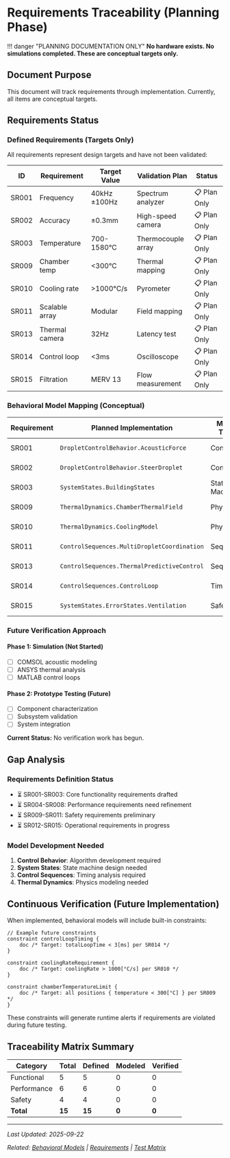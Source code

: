 # Requirements Traceability (Planning Phase)
!!! danger "PLANNING DOCUMENTATION ONLY"
    **No hardware exists. No simulations completed. These are conceptual targets only.**

## Document Purpose
This document will track requirements through implementation. Currently, all items are conceptual targets.

## Requirements Status

### Defined Requirements (Targets Only)
All requirements represent design targets and have not been validated:

| ID | Requirement | Target Value | Validation Plan | Status |
|----|-------------|--------------|-----------------|--------|
| SR001 | Frequency | 40kHz ±100Hz | Spectrum analyzer | 📋 Plan Only |
| SR002 | Accuracy | ±0.3mm | High-speed camera | 📋 Plan Only |
| SR003 | Temperature | 700-1580°C | Thermocouple array | 📋 Plan Only |
| SR009 | Chamber temp | <300°C | Thermal mapping | 📋 Plan Only |
| SR010 | Cooling rate | >1000°C/s | Pyrometer | 📋 Plan Only |
| SR011 | Scalable array | Modular | Field mapping | 📋 Plan Only |
| SR013 | Thermal camera | 32Hz | Latency test | 📋 Plan Only |
| SR014 | Control loop | <3ms | Oscilloscope | 📋 Plan Only |
| SR015 | Filtration | MERV 13 | Flow measurement | 📋 Plan Only |

### Behavioral Model Mapping (Conceptual)

| Requirement | Planned Implementation | Model Type | Status |
|-------------|----------------------|------------|---------|
| SR001 | `DropletControlBehavior.AcousticForce` | Control | 📝 Concept |
| SR002 | `DropletControlBehavior.SteerDroplet` | Control | 📝 Concept |
| SR003 | `SystemStates.BuildingStates` | State Machine | 📝 Concept |
| SR009 | `ThermalDynamics.ChamberThermalField` | Physics | 📝 Concept |
| SR010 | `ThermalDynamics.CoolingModel` | Physics | 📝 Concept |
| SR011 | `ControlSequences.MultiDropletCoordination` | Sequence | 📝 Concept |
| SR013 | `ControlSequences.ThermalPredictiveControl` | Sequence | 📝 Concept |
| SR014 | `ControlSequences.ControlLoop` | Timing | 📝 Concept |
| SR015 | `SystemStates.ErrorStates.Ventilation` | Safety | 📝 Concept |

### Future Verification Approach

#### Phase 1: Simulation (Not Started)
- [ ] COMSOL acoustic modeling
- [ ] ANSYS thermal analysis  
- [ ] MATLAB control loops

#### Phase 2: Prototype Testing (Future)
- [ ] Component characterization
- [ ] Subsystem validation
- [ ] System integration

**Current Status:** No verification work has begun.

## Gap Analysis

### Requirements Definition Status
- ⏳ SR001-SR003: Core functionality requirements drafted
- ⏳ SR004-SR008: Performance requirements need refinement
- ⏳ SR009-SR011: Safety requirements preliminary
- ⏳ SR012-SR015: Operational requirements in progress

### Model Development Needed
1. **Control Behavior**: Algorithm development required
2. **System States**: State machine design needed
3. **Control Sequences**: Timing analysis required
4. **Thermal Dynamics**: Physics modeling needed

## Continuous Verification (Future Implementation)

When implemented, behavioral models will include built-in constraints:

```sysml
// Example future constraints
constraint controlLoopTiming {
    doc /* Target: totalLoopTime < 3[ms] per SR014 */
}

constraint coolingRateRequirement {
    doc /* Target: coolingRate > 1000[°C/s] per SR010 */
}

constraint chamberTemperatureLimit {
    doc /* Target: all positions { temperature < 300[°C] } per SR009 */
}
```

These constraints will generate runtime alerts if requirements are violated during future testing.

## Traceability Matrix Summary

| Category | Total | Defined | Modeled | Verified |
|----------|-------|---------|---------|----------|
| Functional | 5 | 5 | 0 | 0 |
| Performance | 6 | 6 | 0 | 0 |
| Safety | 4 | 4 | 0 | 0 |
| **Total** | **15** | **15** | **0** | **0** |

---

*Last Updated: 2025-09-22*

*Related: [Behavioral Models](../behavioral/index.md) | [Requirements](../system/requirements.md) | [Test Matrix](../verification/matrix.md)*